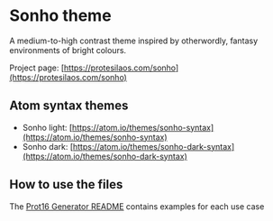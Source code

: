 # Sonho theme

A medium-to-high contrast theme inspired by otherwordly, fantasy environments of bright colours.

Project page: [https://protesilaos.com/sonho](https://protesilaos.com/sonho)

## Atom syntax themes

- Sonho light: [https://atom.io/themes/sonho-syntax](https://atom.io/themes/sonho-syntax)
- Sonho dark: [https://atom.io/themes/sonho-dark-syntax](https://atom.io/themes/sonho-dark-syntax)

## How to use the files

The [Prot16 Generator README](https://github.com/protesilaos/prot16-generator) contains examples for each use case
